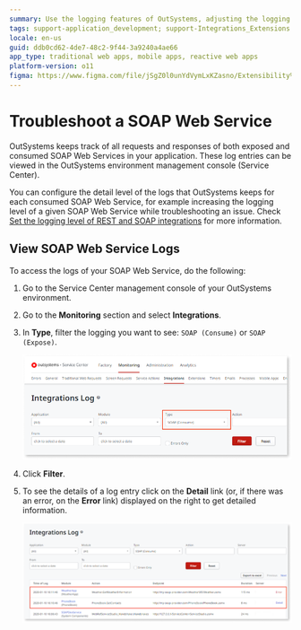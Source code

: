 ```yaml
---
summary: Use the logging features of OutSystems, adjusting the logging level of SOAP web services if necessary, to troubleshoot SOAP web wervices.
tags: support-application_development; support-Integrations_Extensions
locale: en-us
guid: ddb0cd62-4de7-48c2-9f44-3a9240a4ae66
app_type: traditional web apps, mobile apps, reactive web apps
platform-version: o11
figma: https://www.figma.com/file/jSgZ0l0unYdVymLxKZasno/Extensibility%20and%20Integration?node-id=418:40
---
```


# Troubleshoot a SOAP Web Service

OutSystems keeps track of all requests and responses of both exposed and consumed SOAP Web Services in your application. These log entries can be viewed in the OutSystems environment management console (Service Center).

You can configure the detail level of the logs that OutSystems keeps for each consumed SOAP Web Service, for example increasing the logging level of a given SOAP Web Service while troubleshooting an issue. Check [Set the logging level of REST and SOAP integrations](../log-levels-set.md) for more information.

## View SOAP Web Service Logs

To access the logs of your SOAP Web Service, do the following:

1. Go to the Service Center management console of your OutSystems environment.

1. Go to the **Monitoring** section and select **Integrations**.

1. In **Type**, filter the logging you want to see: `SOAP (Consume)` or `SOAP (Expose)`.

    ![Screenshot showing the selection of SOAP type in OutSystems Service Center for viewing logs](images/select-type-sc.png "Selecting SOAP Type in Service Center")

1. Click **Filter**.

1. To see the details of a log entry click on the **Detail** link (or, if there was an error, on the **Error** link) displayed on the right to get detailed information.

    ![Service Center screen displaying the details of SOAP Web Service logs with options to view specific entries](images/integrations-log-screen-sc.png "SOAP Web Service Log Details")
